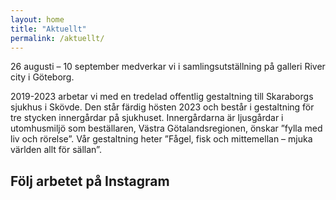 ```yaml
---
layout: home
title: "Aktuellt"
permalink: /aktuellt/
---
```


            
26 augusti – 10 september medverkar vi i samlingsutställning på galleri River city i Göteborg.


2019-2023 arbetar vi med en tredelad offentlig gestaltning till Skaraborgs sjukhus i Skövde. Den står färdig hösten 2023 och består i gestaltning för tre stycken innergårdar på sjukhuset. Innergårdarna är ljusgårdar i utomhusmiljö som beställaren, Västra Götalandsregionen, önskar ”fylla med liv och rörelse”. Vår gestaltning heter ”Fågel, fisk och mittemellan – mjuka världen allt för sällan”.

## Följ arbetet på Instagram

<blockquote class="instagram-media" data-instgrm-permalink="https://www.instagram.com/YOUR_USERNAME" data-instgrm-version="14"></blockquote>
<script async src="//www.instagram.com/embed.js"></script>